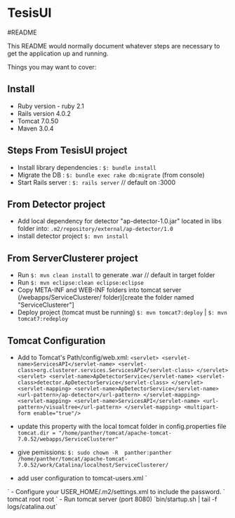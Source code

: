 TesisUI
=======

#README

This README would normally document whatever steps are necessary to get the
application up and running.

Things you may want to cover:

Install
-------

* Ruby version - ruby 2.1
* Rails version 4.0.2
* Tomcat 7.0.50
* Maven 3.0.4

Steps
From TesisUI project
----------------------------
- Install library dependencies
  : `$: bundle install`
- Migrate the DB
  : `$: bundle exec rake db:migrate` (from console) 
- Start Rails server
  : `$: rails server` // default on :3000

From Detector project
----------------------------
- Add local dependency for detector "ap-detector-1.0.jar" located in libs folder into:
  `.m2/repository/external/ap-detector/1.0`
- install detector project
  `$: mvn install`

From ServerClusterer project
----------------------------
- Run `$: mvn clean install` to generate .war // default in target folder
- Run `$: mvn eclipse:clean eclipse:eclipse` 
- Copy META-INF and WEB-INF folders into tomcat server (/webapps/ServiceClusterer/ folder)[create the folder named "ServiceClusterer"]
- Deploy project (tomcat must be running)
  `$: mvn tomcat7:deploy` | `$: mvn tomcat7:redeploy`

Tomcat Configuration
----------------------------
- Add to Tomcat's Path/config/web.xml:
 `<servlet>
    <servlet-name>ServicesAPI</servlet-name>
    <servlet-class>org.clusterer.services.ServicesAPI</servlet-class>
  </servlet>
  <servlet>
    <servlet-name>ApDetectorService</servlet-name>
    <servlet-class>detector.ApDetectorService</servlet-class>
  </servlet>
  <servlet-mapping>
    <servlet-name>ApDetectorService</servlet-name>
    <url-pattern>/ap-detector</url-pattern>
  </servlet-mapping>
  <servlet-mapping>
    <servlet-name>ServicesAPI</servlet-name>
    <url-pattern>/visualtree</url-pattern>
  </servlet-mapping>
  <multipart-form enable="true"/>`

- update this property with the local tomcat folder in config.properties file 
  `tomcat.dir = "/home/panther/tomcat/apache-tomcat-7.0.52/webapps/ServiceClusterer"` 
- give pemissions: 
  `$: sudo chown -R  panther:panther /home/panther/tomcat/apache-tomcat-7.0.52/work/Catalina/localhost/ServiceClusterer/`
- add user configuration to tomcat-users.xml
`<tomcat-users>
<role rolename="manager-gui"/>
  <role rolename="manager-script"/>
  <role rolename="manager-jmx"/>
  <role rolename="manager-status"/>
  <role rolename="admin-gui"/>
  <role rolename="admin-script"/>
  <user username="root" password="root" roles="manager-gui,manager-script,manager-jmx,manager-status,admin-gui,admin-script"/>
</tomcat-users>`
- Configure your USER_HOME/.m2/settings.xml to include the password.
`<settings xmlns="http://maven.apache.org/SETTINGS/1.0.0"
 xmlns:xsi="http://www.w3.org/2001/XMLSchema-instance"
 xsi:schemaLocation="http://maven.apache.org/SETTINGS/1.0.0
 http://maven.apache.org/xsd/settings-1.0.0.xsd">
 <localRepository/>
 <interactiveMode/>
 <usePluginRegistry/>
 <offline/>
 <pluginGroups/>
 <servers>
   <server>
     <id>tomcat</id>
     <username>root</username>
     <password>root</password>
   </server>
 </servers>
 <mirrors/>
 <proxies/>
 <profiles/>
 <activeProfiles/>
</settings>`
- Run tomcat server (port 8080)
  `bin/startup.sh | tail -f logs/catalina.out`







